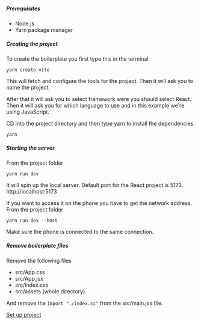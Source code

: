 ##### Prerequisites
- Node.js
- Yarn package manager

##### Creating the project
To create the boilerplate you first type this in the terminal

```terminal
yarn create vite
```

This will fetch and configure the tools for the project. Then it will ask you to name the project. 

After that it will ask you to select framework were you should select React. Then it will ask you for which language to use and in this example we're using JavaScript.

CD into the project directory and then type yarn to install the dependencies. 

```terminal
yarn
```

##### Starting the server
From the project folder 

```terminal
yarn run dev
```

It will spin up the local server. Default port for the React project is 5173.
http://localhost:5173

If you want to access it on the phone you have to get the network address. From the project folder

```terminal
yarn run dev --host
```

Make sure the phone is connected to the same connection.

##### Remove boilerplate files

Remove the following files

- src/App.css
- src/App.jsx
- src/index.css
- src/assets (whole directory)

And remove the `import "./index.cc"` from the src/main.jsx file.


[Set up project](https://www.digitalocean.com/community/tutorials/how-to-set-up-a-react-project-with-vite)


